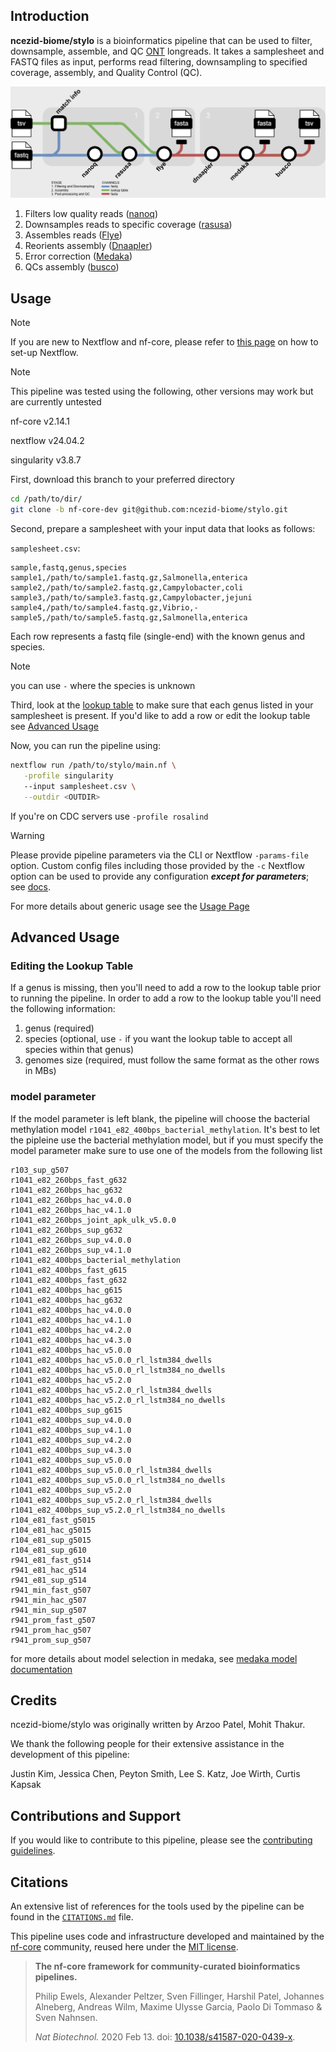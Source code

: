 ## Introduction

**ncezid-biome/stylo** is a bioinformatics pipeline that can be used to filter, downsample, assemble, and QC [ONT](https://nanoporetech.com/) longreads. It takes a samplesheet and FASTQ files as input, performs read filtering, downsampling to specified coverage, assembly, and Quality Control (QC).

![Diagram of stylo steps](assets/stylo_tubemap.png)

1. Filters low quality reads ([nanoq](https://github.com/esteinig/nanoq))
2. Downsamples reads to specific coverage ([rasusa](https://github.com/mbhall88/rasusa))
3. Assembles reads ([Flye](https://github.com/mikolmogorov/Flye))
4. Reorients assembly ([Dnaapler](https://github.com/gbouras13/dnaapler))
5. Error correction ([Medaka](https://github.com/nanoporetech/medaka))
6. QCs assembly ([busco](https://github.com/metashot/busco))

## Usage

> [!NOTE]
> If you are new to Nextflow and nf-core, please refer to [this page](https://nf-co.re/docs/usage/installation) on how to set-up Nextflow.

> [!NOTE]
> This pipeline was tested using the following, other versions may work but are currently untested
> 
> nf-core v2.14.1
> 
> nextflow v24.04.2
> 
> singularity v3.8.7

First, download this branch to your preferred directory
```bash
cd /path/to/dir/
git clone -b nf-core-dev git@github.com:ncezid-biome/stylo.git
```

Second, prepare a samplesheet with your input data that looks as follows:

`samplesheet.csv`:

```csv
sample,fastq,genus,species
sample1,/path/to/sample1.fastq.gz,Salmonella,enterica
sample2,/path/to/sample2.fastq.gz,Campylobacter,coli
sample3,/path/to/sample3.fastq.gz,Campylobacter,jejuni
sample4,/path/to/sample4.fastq.gz,Vibrio,-
sample5,/path/to/sample5.fastq.gz,Salmonella,enterica
```

Each row represents a fastq file (single-end) with the known genus and species.

> [!NOTE]
> you can use `-` where the species is unknown

Third, look at the [lookup table](conf/lookup_table.tsv) to make sure that each genus listed in your samplesheet is present. If you'd like to add a row or edit the lookup table see [Advanced Usage](#advanced-usage)


Now, you can run the pipeline using:

```bash
nextflow run /path/to/stylo/main.nf \
   -profile singularity
   --input samplesheet.csv \
   --outdir <OUTDIR>
```

If you're on CDC servers use `-profile rosalind`


> [!WARNING]
> Please provide pipeline parameters via the CLI or Nextflow `-params-file` option. Custom config files including those provided by the `-c` Nextflow option can be used to provide any configuration _**except for parameters**_;
> see [docs](https://nf-co.re/usage/configuration#custom-configuration-files).

For more details about generic usage see the [Usage Page](docs/usage.md)

## Advanced Usage

### Editing the Lookup Table
If a genus is missing, then you'll need to add a row to the lookup table prior to running the pipeline. In order to add a row to the lookup table you'll need the following information:

1. genus (required)
2. species (optional, use `-` if you want the lookup table to accept all species within that genus)
3. genomes size (required, must follow the same format as the other rows in MBs)

### model parameter
If the model parameter is left blank, the pipeline will choose the bacterial methylation model `r1041_e82_400bps_bacterial_methylation`.
It's best to let the pipleine use the bacterial methylation model, but if you must specify the model parameter make sure to use one of the models from the following list

```
r103_sup_g507
r1041_e82_260bps_fast_g632
r1041_e82_260bps_hac_g632
r1041_e82_260bps_hac_v4.0.0
r1041_e82_260bps_hac_v4.1.0
r1041_e82_260bps_joint_apk_ulk_v5.0.0
r1041_e82_260bps_sup_g632
r1041_e82_260bps_sup_v4.0.0
r1041_e82_260bps_sup_v4.1.0
r1041_e82_400bps_bacterial_methylation
r1041_e82_400bps_fast_g615
r1041_e82_400bps_fast_g632
r1041_e82_400bps_hac_g615
r1041_e82_400bps_hac_g632
r1041_e82_400bps_hac_v4.0.0
r1041_e82_400bps_hac_v4.1.0
r1041_e82_400bps_hac_v4.2.0
r1041_e82_400bps_hac_v4.3.0
r1041_e82_400bps_hac_v5.0.0
r1041_e82_400bps_hac_v5.0.0_rl_lstm384_dwells
r1041_e82_400bps_hac_v5.0.0_rl_lstm384_no_dwells
r1041_e82_400bps_hac_v5.2.0
r1041_e82_400bps_hac_v5.2.0_rl_lstm384_dwells
r1041_e82_400bps_hac_v5.2.0_rl_lstm384_no_dwells
r1041_e82_400bps_sup_g615
r1041_e82_400bps_sup_v4.0.0
r1041_e82_400bps_sup_v4.1.0
r1041_e82_400bps_sup_v4.2.0
r1041_e82_400bps_sup_v4.3.0
r1041_e82_400bps_sup_v5.0.0
r1041_e82_400bps_sup_v5.0.0_rl_lstm384_dwells
r1041_e82_400bps_sup_v5.0.0_rl_lstm384_no_dwells
r1041_e82_400bps_sup_v5.2.0
r1041_e82_400bps_sup_v5.2.0_rl_lstm384_dwells
r1041_e82_400bps_sup_v5.2.0_rl_lstm384_no_dwells
r104_e81_fast_g5015
r104_e81_hac_g5015
r104_e81_sup_g5015
r104_e81_sup_g610
r941_e81_fast_g514
r941_e81_hac_g514
r941_e81_sup_g514
r941_min_fast_g507
r941_min_hac_g507
r941_min_sup_g507
r941_prom_fast_g507
r941_prom_hac_g507
r941_prom_sup_g507
```

for more details about model selection in medaka, see [medaka model documentation](https://github.com/nanoporetech/medaka/tree/366ff49ad9e2be6862e376630b51b3b3d28944c2#models)

## Credits

ncezid-biome/stylo was originally written by Arzoo Patel, Mohit Thakur.

We thank the following people for their extensive assistance in the development of this pipeline:

Justin Kim, Jessica Chen, Peyton Smith, Lee S. Katz, Joe Wirth, Curtis Kapsak

## Contributions and Support

If you would like to contribute to this pipeline, please see the [contributing guidelines](.github/CONTRIBUTING.md).

## Citations

<!-- TODO nf-core: Add citation for pipeline after first release. Uncomment lines below and update Zenodo doi and badge at the top of this file. -->
<!-- If you use ncezid-biome/stylo for your analysis, please cite it using the following doi: [10.5281/zenodo.XXXXXX](https://doi.org/10.5281/zenodo.XXXXXX) -->

<!-- TODO nf-core: Add bibliography of tools and data used in your pipeline -->

An extensive list of references for the tools used by the pipeline can be found in the [`CITATIONS.md`](CITATIONS.md) file.

This pipeline uses code and infrastructure developed and maintained by the [nf-core](https://nf-co.re) community, reused here under the [MIT license](https://github.com/nf-core/tools/blob/master/LICENSE).

> **The nf-core framework for community-curated bioinformatics pipelines.**
>
> Philip Ewels, Alexander Peltzer, Sven Fillinger, Harshil Patel, Johannes Alneberg, Andreas Wilm, Maxime Ulysse Garcia, Paolo Di Tommaso & Sven Nahnsen.
>
> _Nat Biotechnol._ 2020 Feb 13. doi: [10.1038/s41587-020-0439-x](https://dx.doi.org/10.1038/s41587-020-0439-x).
